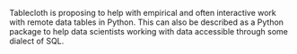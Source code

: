 

Tablecloth is proposing to help with empirical and often interactive work with remote data tables in Python.
This can also be described as a Python package to help data scientists working with data accessible through
some dialect of SQL.
